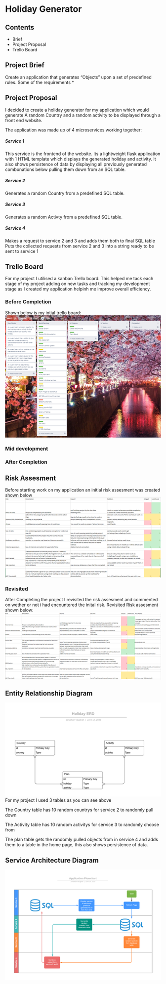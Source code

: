 # Holiday Generator

## Contents
* Brief
* Project Proposal
* Trello Board

## Project Brief
Create an application that generates “Objects” upon a set of predefined rules.
Some of the requirements 
* 

## Project Proposal
I decided to create a holiday generator for my application which would generate A random Country and a random activity to be displayed through a front end website.

The application was made up of 4 microservices working together:
##### Service 1
This service is the frontend of the website. Its a lightweight flask application with 1 HTML template which displays the generated holiday and activity. 
It also shows persistence of data by displaying all previously generated combonations below pulling them down from an SQL table.
##### Service 2
Generates a random Country from a predefined SQL table.
##### Service 3
Generates a random Activty from a predefined SQL table.
##### Service 4
Makes a request to service 2 and 3 and adds them both to final SQL table
Puts the collected requests from service 2 and 3 into a string ready to be sent to service 1

## Trello Board
For my project I utilised a kanban Trello board. This helped me tack each stage of my project adding on new tasks and tracking my development stage as I created my application helpinh me improve overall efficiency.

### Before Completion
Shown below is my intial trello board:
![](images/Trellostart.PNG)

### Mid development

### After Completion

## Risk Assesment
Before starting work on my application an initial risk assesment was created shown below
![](images/RiskA.PNG)

### Revisited
After Completing the project I revisited the risk assesment and commented on wether or not i had encountered the inital risk.
Revisited Risk assesment shown below:
![](images/RiskB.PNG)

## Entity Relationship Diagram
![](images/ERD.png)
For my project I used 3 tables as you can see above

The Country table has 10 random countrys for service 2 to randomly pull down

The Activity table has 10 random activitys for service 3 to randomly choose from

The plan table gets the randomly pulled objects from in service 4 and adds them to a table in the home page, this also shows persistence of data.


## Service Architecture Diagram
![](images/Flow.png)

